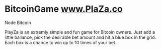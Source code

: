 BitcoinGame www.PlaZa.co
===========

Node Bitcoin

PlayZa is an extremly simple and fun game for Bitcoin owners. Just add a little ballance, pick the desirable bet amount and hit a blue box in the grid. Each box is a chance to win up to 10 times of your bet.


